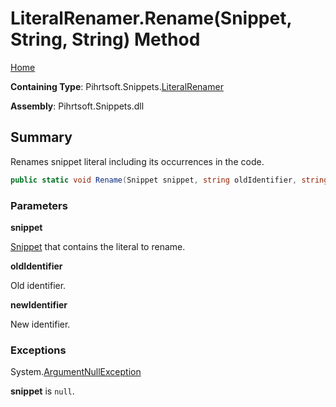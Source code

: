 # LiteralRenamer\.Rename\(Snippet, String, String\) Method

[Home](../../../../README.md)

**Containing Type**: Pihrtsoft\.Snippets\.[LiteralRenamer](../README.md)

**Assembly**: Pihrtsoft\.Snippets\.dll

## Summary

Renames snippet literal including its occurrences in the code\.

```csharp
public static void Rename(Snippet snippet, string oldIdentifier, string newIdentifier)
```

### Parameters

**snippet**

[Snippet](../../Snippet/README.md) that contains the literal to rename\.

**oldIdentifier**

Old identifier\.

**newIdentifier**

New identifier\.

### Exceptions

System\.[ArgumentNullException](https://docs.microsoft.com/en-us/dotnet/api/system.argumentnullexception)

**snippet** is `null`\.

